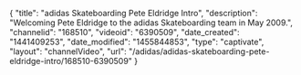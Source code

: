 {
    "title": "adidas Skateboarding Pete Eldridge Intro",
    "description": "Welcoming Pete Eldridge to the adidas Skateboarding team in May 2009.",
    "channelid": "168510",
    "videoid": "6390509",
    "date_created": "1441409253",
    "date_modified": "1455844853",
    "type": "captivate",
    "layout": "channelVideo",
    "url": "\/adidas\/adidas-skateboarding-pete-eldridge-intro\/168510-6390509"
}